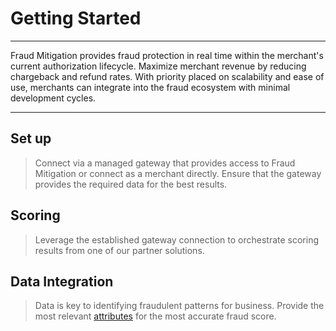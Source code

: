 # Getting Started

___

Fraud Mitigation provides fraud protection in real time within the merchant's current authorization lifecycle. Maximize merchant revenue by reducing chargeback and refund rates.
With priority placed on scalability and ease of use, merchants can integrate into the fraud ecosystem with minimal development cycles.

---

## Set up

>Connect via a managed gateway that provides access to Fraud Mitigation or connect as a merchant directly. Ensure that the gateway provides the required data for the best results.

## Scoring

>Leverage the established gateway connection to orchestrate scoring results from one of our partner solutions.

## Data Integration

>Data is key to identifying fraudulent patterns for business. Provide the most relevant [attributes](../docs/datareqs.md) for the most accurate fraud score.


